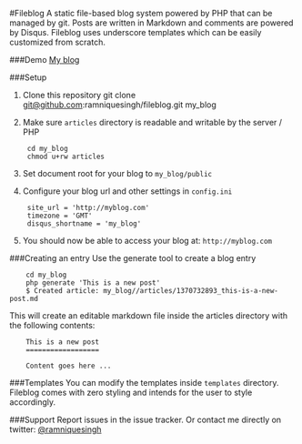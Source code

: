 #Fileblog
A static file-based blog system powered by PHP that can be managed by git. Posts are written in Markdown and comments are powered by Disqus. Fileblog uses underscore templates which can be easily customized from scratch.

###Demo
[My blog](http://ramniquesingh.name)

###Setup
1. Clone this repository
    git clone git@github.com:ramniquesingh/fileblog.git my_blog
2. Make sure `articles` directory is readable and writable by the server / PHP

        cd my_blog
        chmod u+rw articles

3. Set document root  for your blog to `my_blog/public`
3. Configure your blog url and other settings in `config.ini`

        site_url = 'http://myblog.com'
        timezone = 'GMT'
        disqus_shortname = 'my_blog'

4. You should now be able to access your blog at: `http://myblog.com`

###Creating an entry
Use the generate tool to create a blog entry

        cd my_blog
        php generate 'This is a new post'
        $ Created article: my_blog//articles/1370732893_this-is-a-new-post.md

This will create an editable markdown file inside the articles directory with the following contents:

        This is a new post
        ==================

        Content goes here ...


###Templates
You can modify the templates inside `templates` directory. Fileblog comes with zero styling and intends for the user to style accordingly.

###Support
Report issues in the issue tracker. Or contact me directly on twitter: [@ramniquesingh](http://twitter.com/ramniquesingh)
